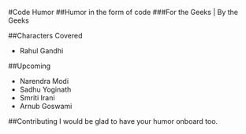 #Code Humor 
##Humor in the form of code 
###For the Geeks | By the Geeks

##Characters Covered 
* Rahul Gandhi

##Upcoming 
* Narendra Modi
* Sadhu Yoginath
* Smriti Irani
* Arnub Goswami

##Contributing
I would be glad to have your humor onboard too. 
